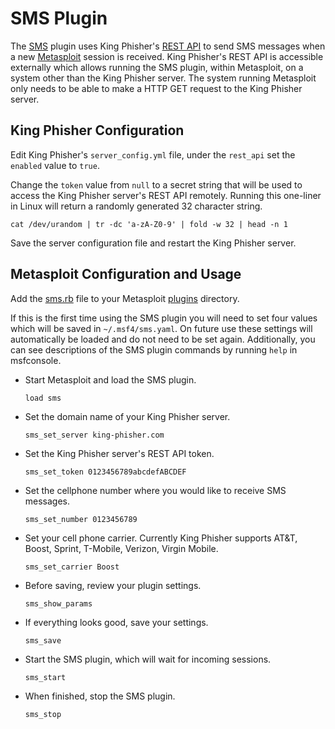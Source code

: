 # SMS Plugin
The [SMS](./sms.rb) plugin uses King Phisher's [REST API](https://king-phisher.readthedocs.org/en/latest/server_api/rest_api.html?highlight=sms#get--_-api-sms-send) to send SMS messages when a new [Metasploit](https://github.com/rapid7/metasploit-framework) session is received. King Phisher's REST API is accessible externally which allows running the SMS plugin, within Metasploit, on a system other than the King Phisher server. The system running Metasploit only needs to be able to make a HTTP GET request to the King Phisher server.

## King Phisher Configuration
Edit King Phisher's `server_config.yml` file, under the `rest_api` set the `enabled` value to `true`.

Change the `token` value from `null` to a secret string that will be used to access the King Phisher server's REST API remotely. Running this one-liner in Linux will return a randomly generated 32 character string.

`cat /dev/urandom | tr -dc 'a-zA-Z0-9' | fold -w 32 | head -n 1`

Save the server configuration file and restart the King Phisher server.

## Metasploit Configuration and Usage
Add the [sms.rb](./sms.rb) file to your Metasploit [plugins](https://github.com/rapid7/metasploit-framework/tree/master/plugins) directory.

If this is the first time using the SMS plugin you will need to set four values which will be saved in `~/.msf4/sms.yaml`. On future use these settings will automatically be loaded and do not need to be set again. Additionally, you can see descriptions of the SMS plugin commands by running `help` in msfconsole.

* Start Metasploit and load the SMS plugin.

   `load sms`

* Set the domain name of your King Phisher server.

   `sms_set_server king-phisher.com`

* Set the King Phisher server's REST API token.

   `sms_set_token 0123456789abcdefABCDEF`

* Set the cellphone number where you would like to receive SMS messages.

   `sms_set_number 0123456789`

* Set your cell phone carrier. Currently King Phisher supports AT&T, Boost, Sprint, T-Mobile, Verizon, Virgin Mobile.

   `sms_set_carrier Boost`

* Before saving, review your plugin settings.

   `sms_show_params`

* If everything looks good, save your settings.

   `sms_save`

* Start the SMS plugin, which will wait for incoming sessions.

   `sms_start`

* When finished, stop the SMS plugin.

   `sms_stop`

